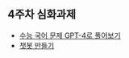 ## 4주차 심화과제

- [수능 국어 문제 GPT-4로 풀어보기](https://github.com/paran22/hanghae_plus_ai_assignment/blob/main/assignment/4-hard/4-hard.ipynb)
- [챗봇 만들기](https://gpt-chatbot-n3xgjqto3-paran22s-projects.vercel.app/)
